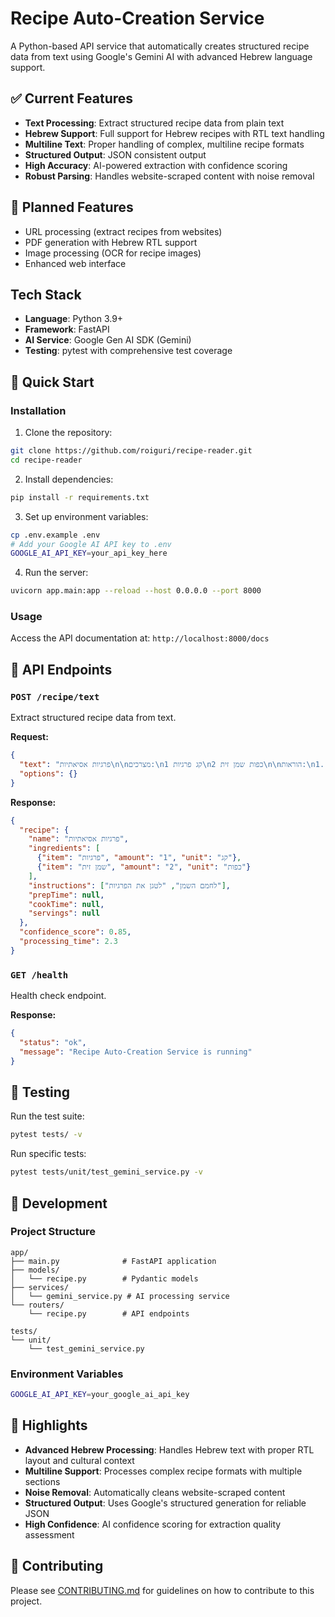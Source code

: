 # Recipe Auto-Creation Service

A Python-based API service that automatically creates structured recipe data from text using Google's Gemini AI with advanced Hebrew language support.

## ✅ Current Features

- **Text Processing**: Extract structured recipe data from plain text
- **Hebrew Support**: Full support for Hebrew recipes with RTL text handling
- **Multiline Text**: Proper handling of complex, multiline recipe formats
- **Structured Output**: JSON consistent output
- **High Accuracy**: AI-powered extraction with confidence scoring
- **Robust Parsing**: Handles website-scraped content with noise removal

## 🚧 Planned Features

- URL processing (extract recipes from websites)
- PDF generation with Hebrew RTL support
- Image processing (OCR for recipe images)
- Enhanced web interface

## Tech Stack

- **Language**: Python 3.9+
- **Framework**: FastAPI
- **AI Service**: Google Gen AI SDK (Gemini)
- **Testing**: pytest with comprehensive test coverage

## 🚀 Quick Start

### Installation

1. Clone the repository:
```bash
git clone https://github.com/roiguri/recipe-reader.git
cd recipe-reader
```

2. Install dependencies:
```bash
pip install -r requirements.txt
```

3. Set up environment variables:
```bash
cp .env.example .env
# Add your Google AI API key to .env
GOOGLE_AI_API_KEY=your_api_key_here
```

4. Run the server:
```bash
uvicorn app.main:app --reload --host 0.0.0.0 --port 8000
```

### Usage

Access the API documentation at: `http://localhost:8000/docs`

## 📡 API Endpoints

### `POST /recipe/text`
Extract structured recipe data from text.

**Request:**
```json
{
  "text": "פרגיות אסיאתיות\n\nמצרכים:\n1 קג פרגיות\n2 כפות שמן זית\n\nהוראות:\n1. לחמם השמן\n2. לטגן את הפרגיות",
  "options": {}
}
```

**Response:**
```json
{
  "recipe": {
    "name": "פרגיות אסיאתיות",
    "ingredients": [
      {"item": "פרגיות", "amount": "1", "unit": "קג"},
      {"item": "שמן זית", "amount": "2", "unit": "כפות"}
    ],
    "instructions": ["לחמם השמן", "לטגן את הפרגיות"],
    "prepTime": null,
    "cookTime": null,
    "servings": null
  },
  "confidence_score": 0.85,
  "processing_time": 2.3
}
```

### `GET /health`
Health check endpoint.

**Response:**
```json
{
  "status": "ok",
  "message": "Recipe Auto-Creation Service is running"
}
```

## 🧪 Testing

Run the test suite:
```bash
pytest tests/ -v
```

Run specific tests:
```bash
pytest tests/unit/test_gemini_service.py -v
```

## 🔧 Development

### Project Structure
```
app/
├── main.py              # FastAPI application
├── models/
│   └── recipe.py        # Pydantic models
├── services/
│   └── gemini_service.py # AI processing service
└── routers/
    └── recipe.py        # API endpoints

tests/
└── unit/
    └── test_gemini_service.py
```

### Environment Variables
```bash
GOOGLE_AI_API_KEY=your_google_ai_api_key
```

## 🌟 Highlights

- **Advanced Hebrew Processing**: Handles Hebrew text with proper RTL layout and cultural context
- **Multiline Support**: Processes complex recipe formats with multiple sections
- **Noise Removal**: Automatically cleans website-scraped content
- **Structured Output**: Uses Google's structured generation for reliable JSON
- **High Confidence**: AI confidence scoring for extraction quality assessment

## 🤝 Contributing

Please see [CONTRIBUTING.md](CONTRIBUTING.md) for guidelines on how to contribute to this project.